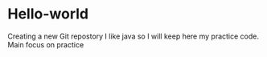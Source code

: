 # Hello-world
Creating a new Git repostory
I like java so I will keep here my practice code.
Main focus on practice 
